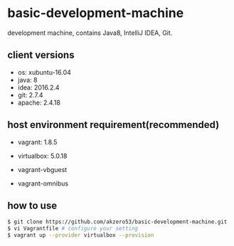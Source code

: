 # basic-development-machine
development machine, contains Java8, IntelliJ IDEA, Git.

## client versions

- os: xubuntu-16.04
- java: 8
- idea: 2016.2.4
- git: 2.7.4
- apache: 2.4.18

## host environment requirement(recommended)

- vagrant: 1.8.5
- virtualbox: 5.0.18

- vagrant-vbguest
- vagrant-omnibus

## how to use

```bash
$ git clone https://github.com/akzero53/basic-development-machine.git
$ vi Vagrantfile # configure your setting
$ vagrant up --provider virtualbox --provision
```
